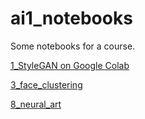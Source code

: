 # ai1_notebooks
Some notebooks for a course.

[1_StyleGAN on Google Colab](https://colab.research.google.com/github/michalgregor/ai1_notebooks/blob/master/1_StyleGAN.ipynb)

[3_face_clustering](https://colab.research.google.com/github/michalgregor/ai1_notebooks/blob/master/3_face_clustering.ipynb)

[8_neural_art](https://colab.research.google.com/github/michalgregor/ai1_notebooks/blob/master/8_neural_art.ipynb)
